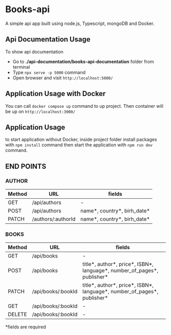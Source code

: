 # Books-api
A simple api app built using node.js, Typescript, mongoDB and Docker.

## Api Documentation Usage
To show api documentation
- Go to **./api-documentation/books-api-documentation** folder from terminal
- Type  ``` npx serve -p 5000 ``` command
- Open browser and visit ``` http://localhost:5000/ ```

## Application Usage with Docker

You can call ``` docker compose up ``` command to up project. Then container will be up on ``` http://localhost:3000/ ```

## Application Usage

to start application without Docker, inside project folder install packages with ``` npm install ``` command then start the application with ```npm run dev ``` command.

## END POINTS

### AUTHOR 
| Method | URL | fields |
| --------------- | --------------- | --------------- |
| GET | /api/authors | - |
| POST | /api/authors | name*, country*, birh_date* |
| PATCH | /authors/:authorId | name*, country*, birh_date* |

### BOOKS

| Method | URL | fields |
| --------------- | --------------- | --------------- |
| GET | /api/books | - |
| POST | /api/books | title*, author*, price*, ISBN*, language*, number_of_pages*, publisher* |
| PATCH | /api/books/:bookId | title*, author*, price*, ISBN*, language*, number_of_pages*, publisher* |
| GET | /api/books/:bookId | - |
| DELETE | /api/books/:bookId | - |

*fields are required